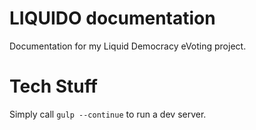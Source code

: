 # LIQUIDO documentation

Documentation for my Liquid Democracy eVoting project.

# Tech Stuff

Simply call `gulp --continue` to run a dev server.

